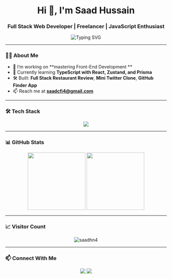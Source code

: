 <h1 align="center">Hi 👋, I'm Saad Hussain</h1>
<h3 align="center">Full Stack Web Developer | Freelancer | JavaScript Enthusiast</h3>

<p align="center">
  <img src="https://readme-typing-svg.herokuapp.com?font=Fira+Code&pause=1000&center=true&vCenter=true&width=435&lines=Full+Stack+Developer;MERN+Stack+Specialist;Freelancer+from+U.A.E" alt="Typing SVG" />
</p>

---

### 👨‍💻 About Me

- 🔭 I’m working on **mastering Front-End Development **
- 🌱 Currently learning **TypeScript with React, Zustand, and Prisma**
- 🛠️ Built: **Full Stack Restaurant Review**, **Mini Twitter Clone**, **GitHub Finder App**
- 📫 Reach me at **saadcfi4@gmail.com**

---

### 🛠️ Tech Stack

<p align="center">
  <img src="https://skillicons.dev/icons?i=html,css,js,ts,react,tailwind,nodejs,express,mongodb,git,github,vscode,postman" />
</p>

---

### 📊 GitHub Stats

<p align="center">
  <img src="https://github-readme-stats.vercel.app/api?username=saadhn4&show_icons=true&theme=radical" height="180" />
  <img src="https://github-readme-stats.vercel.app/api/top-langs/?username=saadhn4&layout=compact&theme=radical" height="180" />
</p>

---

### 📈 Visitor Count

<p align="center">
  <img src="https://komarev.com/ghpvc/?username=saadhn4&label=Profile+Views&color=brightgreen&style=flat" alt="saadhn4" />
</p>

---

### 📫 Connect With Me

<p align="center">
  <a href="mailto:saadcfi4@gmail.com"><img src="https://img.shields.io/badge/Gmail-saadcfi4%40gmail.com-red?style=flat-square&logo=gmail" /></a>
  <a href="https://linkedin.com/in/saadhussain04"><img src="https://img.shields.io/badge/LinkedIn-saadhussain04-blue?style=flat-square&logo=linkedin" /></a>
</p>
